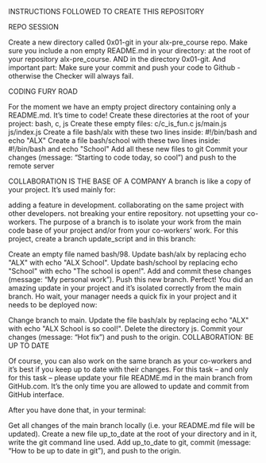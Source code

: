 

INSTRUCTIONS FOLLOWED TO CREATE THIS REPOSITORY

REPO SESSION

Create a new directory called 0x01-git in your alx-pre_course repo. Make sure you include a non empty README.md in your directory: at the root of your repository alx-pre_course. AND in the directory 0x01-git. And important part: Make sure your commit and push your code to Github - otherwise the Checker will always fail.

CODING FURY ROAD

For the moment we have an empty project directory containing only a README.md. It’s time to code! Create these directories at the root of your project: bash, c, js Create these empty files: c/c_is_fun.c js/main.js js/index.js Create a file bash/alx with these two lines inside: #!/bin/bash and echo "ALX" Create a file bash/school with these two lines inside: #!/bin/bash and echo "School" Add all these new files to git Commit your changes (message: “Starting to code today, so cool”) and push to the remote server

COLLABORATION IS THE BASE OF A COMPANY A branch is like a copy of your project. It’s used mainly for:

adding a feature in development. collaborating on the same project with other developers. not breaking your entire repository. not upsetting your co-workers. The purpose of a branch is to isolate your work from the main code base of your project and/or from your co-workers’ work. For this project, create a branch update_script and in this branch:

Create an empty file named bash/98. Update bash/alx by replacing echo "ALX" with echo "ALX School". Update bash/school by replacing echo "School" with echo "The school is open!". Add and commit these changes (message: “My personal work”). Push this new branch. Perfect! You did an amazing update in your project and it’s isolated correctly from the main branch. Ho wait, your manager needs a quick fix in your project and it needs to be deployed now:

Change branch to main. Update the file bash/alx by replacing echo "ALX" with echo "ALX School is so cool!". Delete the directory js. Commit your changes (message: “Hot fix”) and push to the origin. COLLABORATION: BE UP TO DATE

Of course, you can also work on the same branch as your co-workers and it’s best if you keep up to date with their changes. For this task – and only for this task – please update your file README.md in the main branch from GitHub.com. It’s the only time you are allowed to update and commit from GitHub interface.

After you have done that, in your terminal:

Get all changes of the main branch locally (i.e. your README.md file will be updated). Create a new file up_to_date at the root of your directory and in it, write the git command line used. Add up_to_date to git, commit (message: “How to be up to date in git”), and push to the origin.
